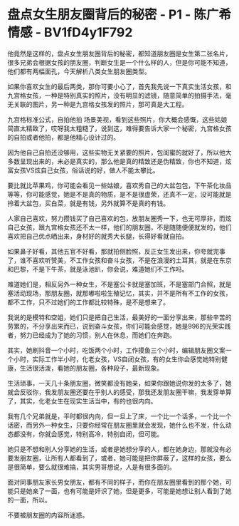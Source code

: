 # 盘点女生朋友圈背后的秘密 - P1 - 陈广希情感 - BV1fD4y1F792

他竟然是这样的，盘点女生朋友圈背后的秘密，都知道朋友圈是女生第二张名片，很多兄弟会根据女孩的朋友圈，判断女生是一个什么样的人，但是你可能不知道，他们都有两幅面孔，今天解析八类女生朋友圈类型。

如果你喜欢女生的最后两类，那你可要小心了，首先我先说一下真实生活女孩，和九宫格女孩，一种是特别真实的照片，没有明显的滤镜，随意简单的拍摄手法，毫无关联的图片，另一种是九宫格女孩发的照片，那可真是大工程。

九宫格标准公式，自拍他拍 场景美视，看到这些照片，你大概会感慨，这些姑娘简直太精致了，哎呀我太粗糙了，说到这，难得要告诉大家一个秘密，九宫格女孩的自拍或者他拍，都是他精心设计过的。

因为他自己自拍还没够用，这些实物无关紧要的照片，包闺蜜的就好了，所以他大多数呈现出来的，未必是真实的，那么他是真的精致还是伪精致，你也不知道，炫富女孩VS炫自己女孩，俗话说的好，做人不能太攀比。

要比就比苹果鸡，你可能会看见一些姑娘，喜欢秀自己的大盆包包，下午茶化妆品等等，你可能感觉，她是不是真的物质，是不是很虚荣，还真不一定，没可能就是拎着大盆包，买白菜，就是有钱，另外就算不是真的有钱。

人家自己喜欢，努力攒钱买了自己喜欢的包，放朋友圈秀一下，也无可厚非，而炫自己女孩，跟九宫格女孩还不太一样，他们的朋友圈，不是随随便便就发的，他们喜欢把自己优点晒出来，身材好的就秀大长腿，长得好看就自拍。

如果鼻子好看，其他五官不好看，那就拍侧脸照，反正女生发出来，你夸就完事了，谁不喜欢听赞美，不工作女孩和奋斗女孩，不是在浪漫的土耳其，就是在东京和巴黎，不是下午茶，就是泳池趴，你会说，难道她们不工作吗。

难道她们是，相反另外一种女生，不是塞公卡就是塞加班，不是塞部门合照，就是塞活动现场，那朋友圈，就那嘟啦啦生殖记忆，其实，并不是所有不工作的女孩，都不工作，只不过她们的工作都比较特殊，是不是想来了。

我说的是模特和空姐，她们只是把自己生活，最美好的一面分享出来，那些辛苦的劳累的，不分享出来而已，说到奋斗女孩，你们可能会感觉，她是996的光荣实践者，努力已经成为了她的习惯，别人在休息，而她们在奔跑。

其实，她刷抖音一个小时，吃饭两个小时，工作摸鱼三个小时，编辑朋友圈文案一个小时，实际工作半小时，化老女孩，VS自闭女孩，有的女生你会感觉她特别健康，生活很活泼，看她的朋友圈，各种段子，最新现象。

生活琐事，一天几十条朋友圈，微笑都没有她亲，如果你跟她说你发的太多了，她就会反驳你，我发朋友圈还要在乎别人的感受，那我还发朋友圈干嘛，我发穿单算了，其实，化老女生在现实生活当中，有的也很内向。

我有几个兄弟就是，平时都很内向，但一旦上了床，一个比一个话多，一个比一个话密，而另外一种女生，只要你经常在朋友圈里就会发现，她什么也不发，什么动态都没有，你就会感觉，特别高冷，特别自闭，但可能。

她只是不想和别人分享她的生活，或者是她想分享的人，都在她身边，那就没有必要发朋友圈，让所有人都看到了，或者，她可能是把你屏蔽了，这样的女孩，要么是很简单，要么就很难搞，其实男哥想说，人是有很多面的。

面对同事朋友家长男女朋友，都有不同的样子，而你在朋友圈里看到的那个她，可能只是她亲了一面，也有可能是奸识了她，但是更多，可能是她想让别人看到了她的一面，所以。

不要被朋友圈的内容所迷惑。